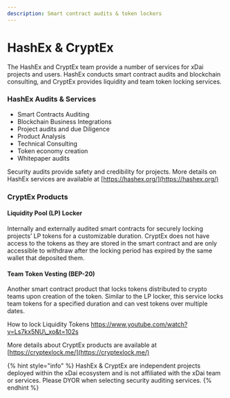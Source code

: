 ```yaml
---
description: Smart contract audits & token lockers
---
```


# HashEx & CryptEx

The HashEx and CryptEx team provide a number of services for xDai projects and users. HashEx conducts smart contract audits and blockchain consulting, and CryptEx provides liquidity and team token locking services.

### **HashEx Audits & Services**

* Smart Contracts Auditing 
* Blockchain Business Integrations
* Project audits and due Diligence
* Product Analysis
* Technical Consulting
* Token economy creation
* Whitepaper audits

Security audits provide safety and credibility for projects. More details on HashEx services are available at [https://hashex.org/](https://hashex.org/)

### **CryptEx Products**

#### Liquidity Pool \(LP\) Locker

Internally and externally audited smart contracts for securely locking projects’ LP tokens for a customizable duration. CryptEx does not have access to the tokens as they are stored in the smart contract and are only accessible to withdraw after the locking period has expired by the same wallet that deposited them.

#### Team Token Vesting \(BEP-20\)

Another smart contract product that locks tokens distributed to crypto teams upon creation of the token. Similar to the LP locker, this service locks team tokens for a specified duration and can vest tokens over multiple dates.

How to lock Liquidity Tokens https://www.youtube.com/watch?v=Ls7kx5NU\_xo&t=102s

More details about CryptEx products are available at [https://cryptexlock.me/](https://cryptexlock.me/)

{% hint style="info" %}
HashEx & CryptEx are independent projects deployed within the xDai ecosystem and is not affiliated with the xDai team or services. Please DYOR when selecting security auditing services.
{% endhint %}




